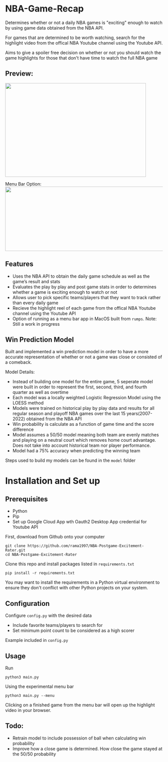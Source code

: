 # NBA-Game-Recap

Determines whether or not a daily NBA games is "exciting" enough to watch by using game data obtained from the NBA API.

For games that are determined to be worth watching, search for the highlight video from the offical NBA Youtube channel using the Youtube API.

Aims to give a spoiler free decision on whether or not you should watch the game highlights for those that don't have time to watch the full NBA game

## Preview:
<img src="https://i.imgur.com/hZdKpEu.png" width="450" height="300" />

Menu Bar Option:
<img src="https://i.imgur.com/32kdesI.png" width="680" height="206" />


## Features
- Uses the NBA API to obtain the daily game schedule as well as the game’s result and stats
- Evaluates the play by play and post game stats in order to determines whether a game is exciting enough to watch or not
- Allows user to pick specific teams/players that they want to track rather than every daily game
- Recieve the highlight reel of each game from the offical NBA Youtube channel using the Youtube API
- Option of running as a menu bar app in MacOS built from `rumps`. Note: Still a work in progress


## Win Prediction Model
Built and implemented a win prediction model in order to have a more accurate representation of whether or not a game was close or consisted of a comeback.

Model Details:
- Instead of building one model for the entire game, 5 seperate model were built in order to represent the first, second, third, and fourth quarter as well as overtime
- Each model was a locally weighted Logistic Regression Model using the LOESS method
- Models were trained on historical play by play data and results for all regular season and playoff NBA games over the last 15 years(2007-2022) obtained from the NBA API 
- Win probability is calculate as a function of game time and the score difference
- Model assumes a 50/50 model meaning both team are evenly matches and playing on a neutral court which removes home court advantage. Does not take into account historical team nor player performance.
- Model had a 75% accuracy when predicting the winning team

Steps used to build my models can be found in the `model` folder

# Installation and Set up
## Prerequisites
- Python
- Pip 
- Set up Google Cloud App wth Oauth2 Desktop App credential for Youtube API 

First, download from Github onto your computer
```
git clone https://github.com/rama1997/NBA-Postgame-Excitement-Rater.git
cd NBA-Postgame-Excitement-Rater
```

Clone this repo and install packages listed in `requirements.txt`

```
pip install -r requirements.txt
```

You may want to install the requirements in a Python virtual environment to ensure they don't conflict with other Python projects on your system.

## Configuration
Configure `config.py` with the desired data

- Include favorite teams/players to search for
- Set minimum point count to be considered as a high scorer

Example included in `config.py`

## Usage
Run 
```
python3 main.py
```

Using the experimental menu bar 
```
python3 main.py --menu
```
Clicking on a finished game from the menu bar will open up the highlight video in your browser.

## Todo:
- Retrain model to include possession of ball when calculating win probability
- Improve how a close game is determined. How close the game stayed at the 50/50 probability
